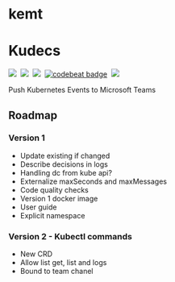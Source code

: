 # kemt

# Kudecs
<a href="https://hub.docker.com/repository/docker/kubernetesmisc/kemt"><img src="https://img.shields.io/badge/Docker-v0.3.0-366934"></a>&nbsp;
<img src="https://img.shields.io/badge/Version-v0.3.0-366934">&nbsp;
<a href="https://goreportcard.com/report/github.com/kubernetes-misc/kemt"><img src="https://goreportcard.com/badge/github.com/kubernetes-misc/kemt"></a>&nbsp;
<a href="https://codebeat.co/projects/github-com-kubernetes-misc-kemt-master"><img alt="codebeat badge" src="https://codebeat.co/badges/482ac388-fd64-4e9a-9dcd-f4b280889ad4" /></a>&nbsp;
<a href="https://codeclimate.com/github/kubernetes-misc/kemt/maintainability"><img src="https://api.codeclimate.com/v1/badges/5930e15ac6ea7c033eb6/maintainability" /></a>



Push Kubernetes Events to Microsoft Teams 

## Roadmap

### Version 1
- Update existing if changed
- Describe decisions in logs
- Handling dc from kube api?
- Externalize maxSeconds and maxMessages
- Code quality checks
- Version 1 docker image
- User guide
- Explicit namespace

### Version 2 - Kubectl commands
- New CRD
- Allow list get, list and logs
- Bound to team chanel

